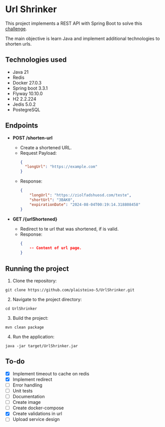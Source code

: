 # Url Shrinker
This project implements a REST API with Spring Boot to solve this [challenge](https://github.com/backend-br/desafios/blob/master/url-shortener/PROBLEM.md).

The main objective is learn Java and implement additional technologies to shorten urls.

## Technologies used
- Java 21
- Redis 
- Docker 27.0.3
- Spring boot 3.3.1
- Flyway 10.10.0
- H2 2.2.224
- Jedis 5.0.2
- PostegreSQL

## Endpoints
- **POST /shorten-url**
	- Create a shortened URL.
	- Request Payload:
		``` json
		{
		  "longUrl": "https://example.com"
		}
		```
	- Response:
		``` json
		{
			"longUrl": "https://ziolfadshuosd.com/teste",
			"shortUrl": "3BAK0",
			"expirationDate": "2024-08-04T00:19:14.318808458"
		}
		```

- **GET /{urlShortened}**
	- Redirect to te url that was shortened, if is valid.
	- Response:
		``` json
		{
			-- Content of url page.
		}
		```

## Running the project

1. Clone the repository:

`git clone https://github.com/plaisteixo-5/UrlShrinker.git`

2. Navigate to the project directory:

`cd UrlShrinker`

3. Build the project:

`mvn clean package`

4. Run the application:

`java -jar target/UrlShrinker.jar`

## To-do
- [x] Implement timeout to cache on redis
- [x] Implement redirect
- [ ] Error handling
- [ ] Unit tests
- [ ] Documentation
- [ ] Create image
- [ ] Create docker-compose
- [x] Create validations in url
- [ ] Upload service design
